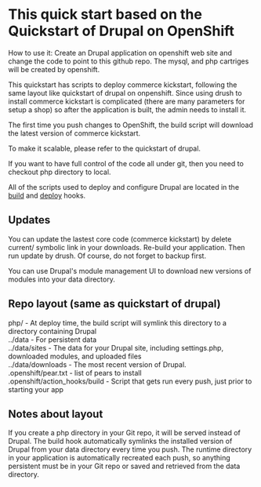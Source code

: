 This quick start based on the Quickstart of Drupal on OpenShift
===================
How to use it:
Create an Drupal application on openshift web site and change the code to point 
to this github repo. The mysql, and php cartriges will be created by openshift. 

This quickstart has scripts to deploy commerce kickstart, following the same 
layout like quickstart of drupal on onpenshift. Since using drush to install 
commerce kickstart is complicated (there are many parameters for setup a shop) 
so after the application is built, the admin needs to install it.  
 
The first time you push changes to OpenShift, the build script
will download the latest version of commerce kickstart. 

To make it scalable, please refer to the quickstart of drupal.

If you want to have full control of the code all under git, then you need to checkout 
php directory to local.


All of the scripts used to deploy and configure Drupal are located in
the [build](.openshift/action_hooks/build) and [deploy](.openshift/action_hooks/deploy) hooks.

Updates
-------
You can update the lastest core code (commerce kickstart) by delete current/ 
symbolic link in your downloads. Re-build your application. Then run update by drush. 
Of course, do not forget to backup first.

You can use Drupal's module management UI to download new versions of
modules into your data directory.

Repo layout (same as quickstart of drupal)
-----------

php/ - At deploy time, the build script will symlink this directory to a
directory containing Drupal  
../data - For persistent data  
../data/sites - The data for your Drupal site, including settings.php,
downloaded modules, and uploaded files  
../data/downloads - The most recent version of Drupal.  
.openshift/pear.txt - list of pears to install  
.openshift/action_hooks/build - Script that gets run every push, just prior to starting your app  


Notes about layout
------------------

If you create a php directory in your Git repo, it will be served
instead of Drupal.  The build hook automatically symlinks the installed
version of Drupal from your data directory every time you push.  The
runtime directory in your application is automatically recreated each
push, so anything persistent must be in your Git repo or saved and
retrieved from the data directory.

